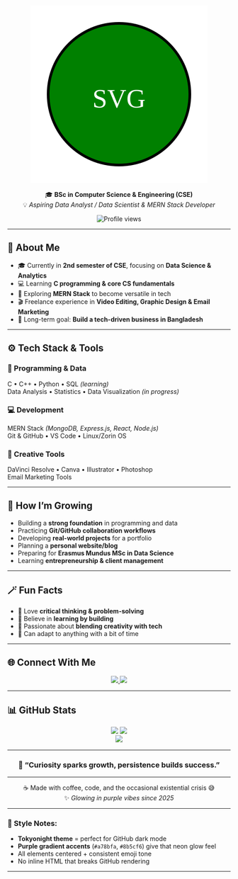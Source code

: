 <div align="center">

![MD Shoaib Taimur](assets/name-badge.svg)


🎓 **BSc in Computer Science & Engineering (CSE)**  
💡 *Aspiring Data Analyst / Data Scientist & MERN Stack Developer*  

<img src="https://komarev.com/ghpvc/?username=ShoaibTaimur&label=Profile%20views&color=8b5cf6&style=flat-square" alt="Profile views" />

</div>

---

## 🌠 About Me  
- 🎓 Currently in **2nd semester of CSE**, focusing on **Data Science & Analytics**  
- 💻 Learning **C programming & core CS fundamentals**  
- 🧠 Exploring **MERN Stack** to become versatile in tech  
- 🎬 Freelance experience in **Video Editing, Graphic Design & Email Marketing**  
- 🚀 Long-term goal: **Build a tech-driven business in Bangladesh**  

---

## ⚙️ Tech Stack & Tools  

### 🧮 Programming & Data  
C • C++ • Python • SQL *(learning)*  
Data Analysis • Statistics • Data Visualization *(in progress)*  

### 💻 Development  
MERN Stack *(MongoDB, Express.js, React, Node.js)*  
Git & GitHub • VS Code • Linux/Zorin OS  

### 🎨 Creative Tools  
DaVinci Resolve • Canva • Illustrator • Photoshop  
Email Marketing Tools  

---

## 🌱 How I’m Growing  
- Building a **strong foundation** in programming and data  
- Practicing **Git/GitHub collaboration workflows**  
- Developing **real-world projects** for a portfolio  
- Planning a **personal website/blog**  
- Preparing for **Erasmus Mundus MSc in Data Science**  
- Learning **entrepreneurship & client management**  

---

## 🪄 Fun Facts  
- 🧩 Love **critical thinking & problem-solving**  
- 🧠 Believe in **learning by building**  
- 🎨 Passionate about **blending creativity with tech**  
- 🔄 Can adapt to anything with a bit of time  

---

## 🌐 Connect With Me  
<div align="center">

<a href="https://www.linkedin.com/in/shoaaib-taimur" target="_blank">
  <img src="https://img.shields.io/badge/LinkedIn-%230A66C2.svg?&style=for-the-badge&logo=linkedin&logoColor=white"/>
</a>
<a href="https://www.facebook.com/share/16gMMQzpVh/" target="_blank">
  <img src="https://img.shields.io/badge/Facebook-%231877F2.svg?&style=for-the-badge&logo=facebook&logoColor=white"/>
</a>

</div>

---

## 📊 GitHub Stats  
<div align="center">

<img src="https://github-readme-stats.vercel.app/api?username=ShoaibTaimur&show_icons=true&theme=tokyonight&hide_border=true&border_radius=12" height="160" />
<img src="https://github-readme-streak-stats.herokuapp.com/?user=ShoaibTaimur&theme=tokyonight&hide_border=true&border_radius=12" height="160" />

<br/>

<img src="https://github-readme-stats.vercel.app/api/top-langs/?username=ShoaibTaimur&layout=compact&theme=tokyonight&hide_border=true&border_radius=12" height="160" />

</div>

---

<div align="center">

### 💫 “Curiosity sparks growth, persistence builds success.”  

---

☕ Made with coffee, code, and the occasional existential crisis 😅  
✨ *Glowing in purple vibes since 2025*  

</div>

---

### 🌈 Style Notes:
- **Tokyonight theme** = perfect for GitHub dark mode  
- **Purple gradient accents** (`#a78bfa`, `#8b5cf6`) give that neon glow feel  
- All elements centered + consistent emoji tone  
- No inline HTML that breaks GitHub rendering  

---
